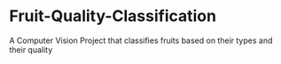 # Fruit-Quality-Classification
A Computer Vision Project that classifies fruits based on their types and their quality 
